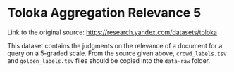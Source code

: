 # Toloka Aggregation Relevance 5

Link to the original source: https://research.yandex.com/datasets/toloka 

This dataset contains the judgments on the relevance of a document for a query on a 5-graded scale. From the source given above,
`crowd_labels.tsv` and `golden_labels.tsv` files should be copied into the `data-raw` folder.
